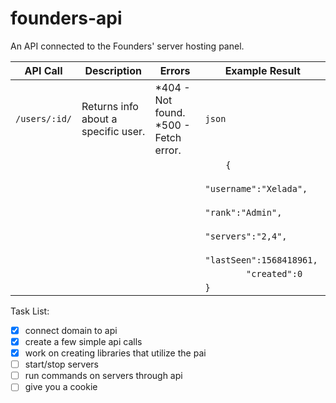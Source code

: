 # founders-api
An API connected to the Founders' server hosting panel.

API Call     | Description                              | Errors                              | Example Result
-------------|------------------------------------------|-------------------------------------|----------------------------------------
`/users/:id/`|Returns info about a specific user.       |*404 - Not found. *500 - Fetch error.|`json`
             |                                          |                                     |`    {`
             |                                          |                                     |`        "username":"Xelada",`
             |                                          |                                     |`        "rank":"Admin",`
             |                                          |                                     |`        "servers":"2,4",`
             |                                          |                                     |`        "lastSeen":1568418961,`
             |                                          |                                     |`        "created":0`
             |                                          |                                     |`}`






Task List:
- [x] connect domain to api
- [x] create a few simple api calls
- [x] work on creating libraries that utilize the pai
- [ ] start/stop servers
- [ ] run commands on servers through api
- [ ] give you a cookie